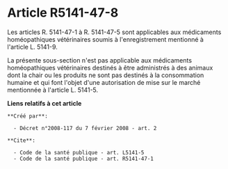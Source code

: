 # Article R5141-47-8

Les articles R. 5141-47-1 à R. 5141-47-5 sont applicables aux médicaments homéopathiques vétérinaires soumis à
l'enregistrement mentionné à l'article L. 5141-9. 

La présente sous-section n'est pas applicable aux médicaments homéopathiques vétérinaires destinés à être administrés à des
animaux dont la chair ou les produits ne sont pas destinés à la consommation humaine et qui font l'objet d'une autorisation
de mise sur le marché mentionnée à l'article L. 5141-5.

**Liens relatifs à cet article**

	**Créé par**:

	  - Décret n°2008-117 du 7 février 2008 - art. 2

	**Cite**:

	  - Code de la santé publique - art. L5141-5
	  - Code de la santé publique - art. R5141-47-1
